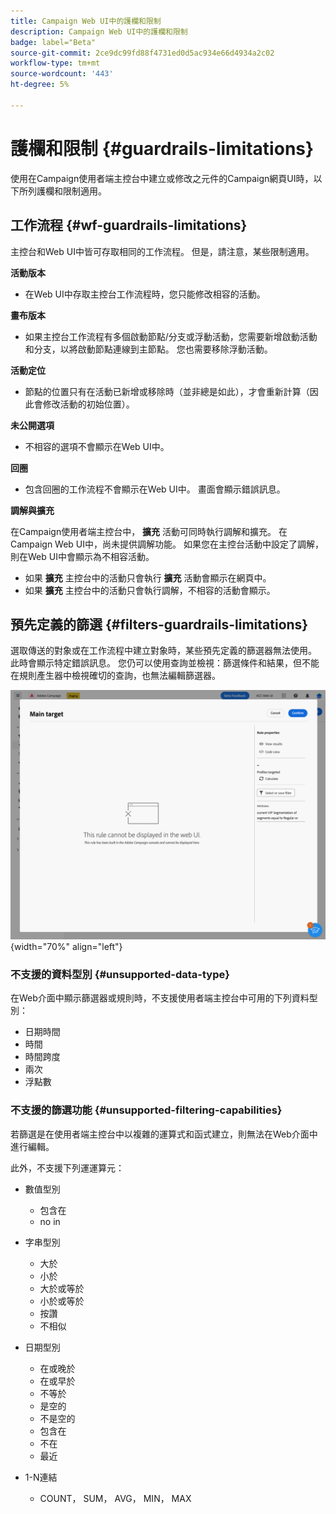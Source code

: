 ```yaml
---
title: Campaign Web UI中的護欄和限制
description: Campaign Web UI中的護欄和限制
badge: label="Beta"
source-git-commit: 2ce9dc99fd88f4731ed0d5ac934e66d4934a2c02
workflow-type: tm+mt
source-wordcount: '443'
ht-degree: 5%

---
```



# 護欄和限制 {#guardrails-limitations}

使用在Campaign使用者端主控台中建立或修改之元件的Campaign網頁UI時，以下所列護欄和限制適用。

## 工作流程 {#wf-guardrails-limitations}

主控台和Web UI中皆可存取相同的工作流程。 但是，請注意，某些限制適用。

**活動版本**

* 在Web UI中存取主控台工作流程時，您只能修改相容的活動。

**畫布版本**

* 如果主控台工作流程有多個啟動節點/分支或浮動活動，您需要新增啟動活動和分支，以將啟動節點連線到主節點。 您也需要移除浮動活動。

**活動定位**

* 節點的位置只有在活動已新增或移除時（並非總是如此），才會重新計算（因此會修改活動的初始位置）。

**未公開選項**

* 不相容的選項不會顯示在Web UI中。

**回圈**

* 包含回圈的工作流程不會顯示在Web UI中。 畫面會顯示錯誤訊息。

**調解與擴充**

在Campaign使用者端主控台中， **擴充** 活動可同時執行調解和擴充。 在Campaign Web UI中，尚未提供調解功能。 如果您在主控台活動中設定了調解，則在Web UI中會顯示為不相容活動。

* 如果 **擴充** 主控台中的活動只會執行 **擴充** 活動會顯示在網頁中。
* 如果 **擴充** 主控台中的活動只會執行調解，不相容的活動會顯示。

## 預先定義的篩選 {#filters-guardrails-limitations}

選取傳送的對象或在工作流程中建立對象時，某些預先定義的篩選器無法使用。 此時會顯示特定錯誤訊息。 您仍可以使用查詢並檢視：篩選條件和結果，但不能在規則產生器中檢視確切的查詢，也無法編輯篩選器。

![](assets/filter-unavailable.png){width="70%" align="left"}


### 不支援的資料型別 {#unsupported-data-type}

在Web介面中顯示篩選器或規則時，不支援使用者端主控台中可用的下列資料型別：

* 日期時間
* 時間
* 時間跨度
* 兩次
* 浮點數

### 不支援的篩選功能 {#unsupported-filtering-capabilities}

若篩選是在使用者端主控台中以複雜的運算式和函式建立，則無法在Web介面中進行編輯。

此外，不支援下列運運算元：

* 數值型別
   * 包含在
   * no in

* 字串型別
   * 大於
   * 小於
   * 大於或等於
   * 小於或等於
   * 按讚
   * 不相似

* 日期型別
   * 在或晚於
   * 在或早於
   * 不等於
   * 是空的
   * 不是空的
   * 包含在
   * 不在
   * 最近

* 1-N連結
   * COUNT， SUM， AVG， MIN， MAX